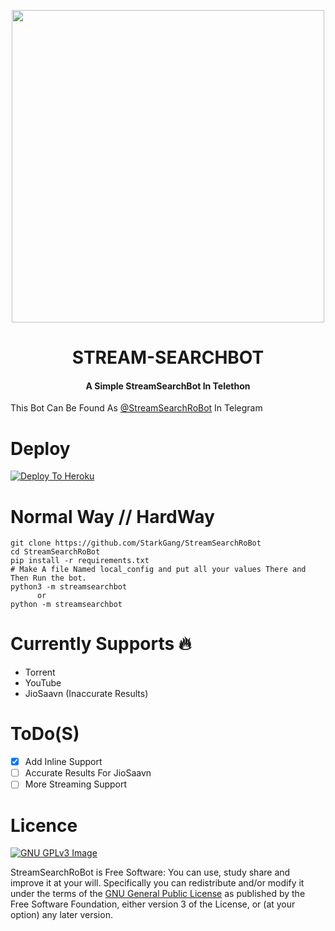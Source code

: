 <p align="center"><a href="https://t.me/fridayot"><img src="http://3.bp.blogspot.com/-ExIk5AimQ-Y/TobKhgclfFI/AAAAAAAAAFU/qD_KALfc7mg/s1600/torrents-utorrent+%25281%2529.png" width="500"></a></p> 
<h1 align="center"><b>STREAM-SEARCHBOT</b></h1>
<h4 align="center">A Simple StreamSearchBot In Telethon</h4>

This Bot Can Be Found As [@StreamSearchRoBot](https://telegram.dog/StreamSearchRoBot) In Telegram 

# Deploy
[![Deploy To Heroku](https://www.herokucdn.com/deploy/button.svg)](https://heroku.com/deploy?template=https://github.com/nullbytes0/StreamSearchRoBot)

# Normal Way // HardWay
```python3
git clone https://github.com/StarkGang/StreamSearchRoBot
cd StreamSearchRoBot
pip install -r requirements.txt
# Make A file Named local_config and put all your values There and Then Run the bot.
python3 -m streamsearchbot
      or 
python -m streamsearchbot
```

# Currently Supports 🔥
* Torrent 
* YouTube 
* JioSaavn (Inaccurate Results)

# ToDo(S)
* [x] Add Inline Support
* [ ] Accurate Results For JioSaavn
* [ ] More Streaming Support 

# Licence
[![GNU GPLv3 Image](https://www.gnu.org/graphics/gplv3-127x51.png)](http://www.gnu.org/licenses/gpl-3.0.en.html)  

StreamSearchRoBot is Free Software: You can use, study share and improve it at your
will. Specifically you can redistribute and/or modify it under the terms of the
[GNU General Public License](https://www.gnu.org/licenses/gpl.html) as
published by the Free Software Foundation, either version 3 of the License, or
(at your option) any later version. 
